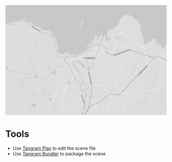 ![screenshot](screenshot.png "Screenshot")

# Tools

* Use [Tangram Play](https://github.com/tangrams/tangram-play) to edit the scene file
* Use [Tangram Bundler](https://github.com/tangrams/bundler) to package the scene
